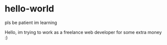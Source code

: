 # hello-world

pls be patient im learning

Hello, im trying to work as a freelance web developer for some extra money :)
